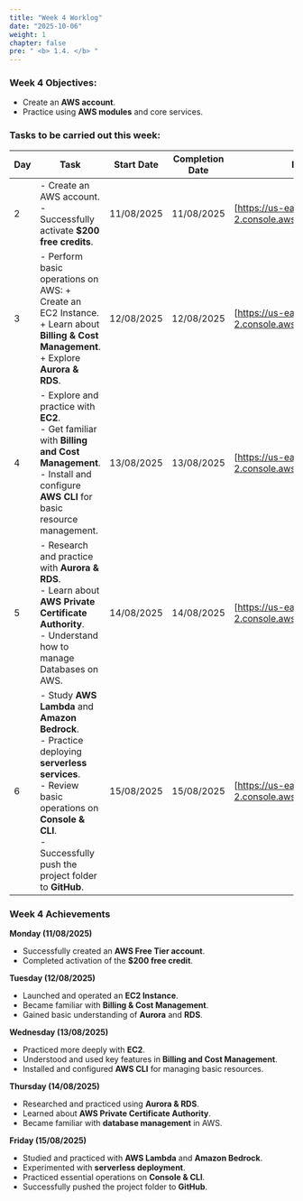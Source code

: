 ```yaml
---
title: "Week 4 Worklog"
date: "2025-10-06"
weight: 1
chapter: false
pre: " <b> 1.4. </b> "
---
```


### Week 4 Objectives:

* Create an **AWS account**.
* Practice using **AWS modules** and core services.

### Tasks to be carried out this week:

| Day | Task                                                                                                                                                                                                                | Start Date | Completion Date | Reference Source |
| --- |---------------------------------------------------------------------------------------------------------------------------------------------------------------------------------------------------------------------| ------------ | --------------- | -- |
| 2   | - Create an AWS account. <br> - Successfully activate **$200 free credits**.                                                                                                                                        | 11/08/2025   | 11/08/2025      | [https://us-east-2.console.aws.amazon.com/console/home?/]   |
| 3   | - Perform basic operations on AWS: + Create an EC2 Instance. <br>  + Learn about **Billing & Cost Management**.<br> + Explore **Aurora & RDS**.                                                                     | 12/08/2025   | 12/08/2025      | [https://us-east-2.console.aws.amazon.com/console/home?/] |
| 4   | - Explore and practice with **EC2**. <br> - Get familiar with **Billing and Cost Management**. <br> - Install and configure **AWS CLI** for basic resource management.                                              | 13/08/2025   | 13/08/2025      | [https://us-east-2.console.aws.amazon.com/console/home?/] |
| 5   | - Research and practice with **Aurora & RDS**. <br> - Learn about **AWS Private Certificate Authority**. <br> -  Understand how to manage Databases on AWS.                                                         | 14/08/2025   | 14/08/2025      | [https://us-east-2.console.aws.amazon.com/console/home?/] |
| 6   | - Study **AWS Lambda** and **Amazon Bedrock**. <br> - Practice deploying **serverless services**. <br> -  Review basic operations on **Console & CLI**. <br> - Successfully push the project folder to **GitHub**.  | 15/08/2025   | 15/08/2025      | [https://us-east-2.console.aws.amazon.com/console/home?/] |

### Week 4 Achievements

**Monday (11/08/2025)**
- Successfully created an **AWS Free Tier account**.
- Completed activation of the **$200 free credit**.

**Tuesday (12/08/2025)**
- Launched and operated an **EC2 Instance**.
- Became familiar with **Billing & Cost Management**.
- Gained basic understanding of **Aurora** and **RDS**.

**Wednesday (13/08/2025)**
- Practiced more deeply with **EC2**.
- Understood and used key features in **Billing and Cost Management**.
- Installed and configured **AWS CLI** for managing basic resources.

**Thursday (14/08/2025)**
- Researched and practiced using **Aurora & RDS**.
- Learned about **AWS Private Certificate Authority**.
- Became familiar with **database management** in AWS.

**Friday (15/08/2025)**
- Studied and practiced with **AWS Lambda** and **Amazon Bedrock**.
- Experimented with **serverless deployment**.
- Practiced essential operations on **Console & CLI**.
- Successfully pushed the project folder to **GitHub**.